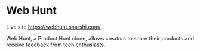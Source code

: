 # Web Hunt

Live site https://webhunt.sharshi.com/

Web Hunt, a Product Hunt clone, allows creators to share their products and receive feedback from tech enthusiasts.
